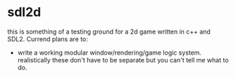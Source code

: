 # sdl2d
this is something of a testing ground for a 2d game written in c++ and SDL2.
Currend plans are to:
* write a working modular window/rendering/game logic system. realistically these don't have to be separate but you can't tell me what to do.
